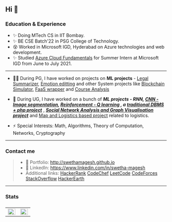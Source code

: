 ## Hi 👋 
### Education & Experience
- ✨ Doing MTech CS in IIT Bombay.
- ✨ BE CSE Batch'22 in PSG College of Technology.
- 😵 Worked in Microsoft IGD, Hyderabad on Azure technologies and web development.
- ✨ Studied [Azure Cloud Fundamentals](https://github.com/SwethaMagesh/Azure-Fundamentals-Notes) for Summer Intern at Microsoft IGD from June to July 2021.
---
- 🧑‍💻 During PG, I have worked on projects on **ML projects** - [Legal Summarizer](https://github.com/SwethaMagesh/sankshepika-mlpro), [Emotion editting](https://github.com/SwethaMagesh/pied-piper-emotion-driven-image-generator) and other System projects like [Blockchain Simulator](https://github.com/SwethaMagesh/blockchain_assignment1), [FaaS wrapper](https://github.com/SwethaMagesh/FaaSiNetes) and [Course Analysis](https://github.com/SwethaMagesh/epicure-course-analysis-swlab)
- 🔭 During UG, I have worked on a bunch of  ***ML projects - RNN, [CNN - Image segmentation](https://github.com/SwethaMagesh/Weed_classification_ML), [Reinforcement - Q learning](https://github.com/SwethaMagesh/Dots_And_Boxes_RL) , a [traditional DBMS + php project](https://github.com/SwethaMagesh/illumine)*** , [***Social Network Analysis and Graph Visualisation project***](https://github.com/SwethaMagesh/Visualize-Twitter-Hashtags) and [Map and Logistics based project](https://github.com/SwethaMagesh/FinalYearProject) related to logistics.

- ⚡ Special Interests: Math, Algorithms, Theory of Computation, Networks, Cryptography
---

### Contact me
>- 🔗 Portfolio: http://swethamagesh.github.io 
>- 👩 LinkedIn: https://www.linkedin.com/in/swetha-magesh
>- Additional links: [HackerRank](https://www.hackerrank.com/swethamag_2000) [CodeChef](https://www.codechef.com/users/undecipherable)
> [LeetCode](https://leetcode.com/theUndecipherable/) [CodeForces](https://codeforces.com/profile/uncipherable) 
> [StackOverflow](https://stackoverflow.com/users/13121045/swetha-magesh) [HackerEarth](https://www.hackerearth.com/@SwethaMagesh)


---
### Stats

<table width="100%" style=" overflow:hidden !important; display:flex">
<tr>
<td valign="top">
<img src="https://github-readme-stats.vercel.app/api?username=swethamagesh&show_icons=true&count_private=true&hide_border=true" align="left" style="width: 100%" />
</td>

<td valign="top" >
<img src="https://github-readme-stats.vercel.app/api/top-langs/?username=swethamagesh&langs_count=10&hide_border=true&hide_progress=true&layout=compact" align="left" style="width: 100%" />
</td>
</tr>
</table>  

<!--
![visitors](https://visitor-badge.glitch.me/badge?page_id=samyukthagopalsamy.samyukthagopalsamy) 
-->
